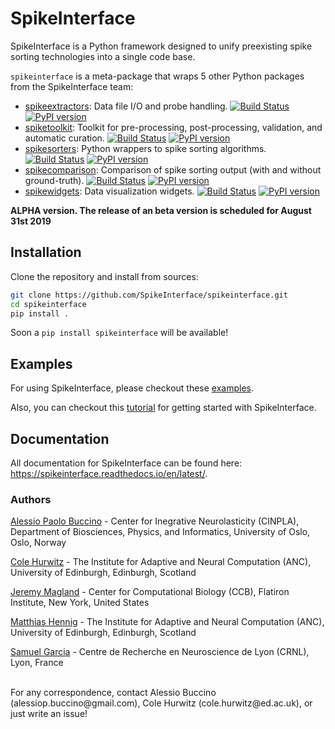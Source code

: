 # SpikeInterface

SpikeInterface is a Python framework designed to unify preexisting spike sorting technologies into a single code base.

`spikeinterface` is a meta-package that wraps 5 other Python packages from the SpikeInterface team:

- [spikeextractors](https://github.com/SpikeInterface/spikeextractors): Data file I/O and probe handling. [![Build Status](https://travis-ci.org/SpikeInterface/spikeextractors.svg?branch=master)](https://travis-ci.org/SpikeInterface/spikeextractors) [![PyPI version](https://badge.fury.io/py/spikeextractors.svg)](https://badge.fury.io/py/spikeextractors)
- [spiketoolkit](https://github.com/SpikeInterface/spiketoolkit): Toolkit for pre-processing, post-processing, validation, and automatic curation. [![Build Status](https://travis-ci.org/SpikeInterface/spiketoolkit.svg?branch=master)](https://travis-ci.org/SpikeInterface/spiketoolkit) [![PyPI version](https://badge.fury.io/py/spiketoolkit.svg)](https://badge.fury.io/py/spiketoolkit)
- [spikesorters](https://github.com/SpikeInterface/spikesorters): Python wrappers to spike sorting algorithms. [![Build Status](https://travis-ci.org/SpikeInterface/spikesorters.svg?branch=master)](https://travis-ci.org/SpikeInterface/spikesorters) [![PyPI version](https://badge.fury.io/py/spikesorters.svg)](https://badge.fury.io/py/spikesorters)
- [spikecomparison](https://github.com/SpikeInterface/spikecomparison): Comparison of spike sorting output (with and without ground-truth). [![Build Status](https://travis-ci.org/SpikeInterface/spikecomparison.svg?branch=master)](https://travis-ci.org/SpikeInterface/spikecomparison) [![PyPI version](https://badge.fury.io/py/spikecomparison.svg)](https://badge.fury.io/py/spikecomparison)
- [spikewidgets](https://github.com/SpikeInterface/spikewidgets): Data visualization widgets. [![Build Status](https://travis-ci.org/SpikeInterface/spikewidgets.svg?branch=master)](https://travis-ci.org/SpikeInterface/spikewidgets) [![PyPI version](https://badge.fury.io/py/spikewidgets.svg)](https://badge.fury.io/py/spikewidgets)


**ALPHA version. The release of an beta version is scheduled for August 31st 2019**


## Installation

Clone the repository and install from sources:

```bash
git clone https://github.com/SpikeInterface/spikeinterface.git
cd spikeinterface
pip install .
```

Soon a `pip install spikeinterface` will be available!

## Examples

For using SpikeInterface, please checkout these [examples](https://github.com/SpikeInterface/spikeinterface/tree/master/examples).

Also, you can checkout this [tutorial](https://github.com/SpikeInterface/spiketutorials/tree/master/Spike_sorting_workshop_2019) for getting started with SpikeInterface.

## Documentation

All documentation for SpikeInterface can be found here: https://spikeinterface.readthedocs.io/en/latest/.

### Authors

[Alessio Paolo Buccino](https://www.mn.uio.no/ifi/english/people/aca/alessiob/) - Center for Inegrative Neurolasticity (CINPLA), Department of Biosciences, Physics, and Informatics, University of Oslo, Oslo, Norway

[Cole Hurwitz](https://www.inf.ed.ac.uk/people/students/Cole_Hurwitz.html) - The Institute for Adaptive and Neural Computation (ANC), University of Edinburgh, Edinburgh, Scotland

[Jeremy Magland](https://www.simonsfoundation.org/team/jeremy-magland/) - Center for Computational Biology (CCB), Flatiron Institute, New York, United States

[Matthias Hennig](http://homepages.inf.ed.ac.uk/mhennig/) - The Institute for Adaptive and Neural Computation (ANC), University of Edinburgh, Edinburgh, Scotland

[Samuel Garcia](https://github.com/samuelgarcia) - Centre de Recherche en Neuroscience de Lyon (CRNL), Lyon, France

<br/>
For any correspondence, contact Alessio Buccino (alessiop.buccino@gmail.com), Cole Hurwitz (cole.hurwitz@ed.ac.uk), or just write an issue!

